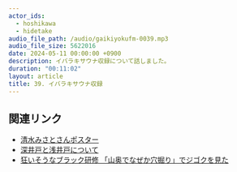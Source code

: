 ```yaml
---
actor_ids:
  - hoshikawa
  - hidetake
audio_file_path: /audio/gaikiyokufm-0039.mp3
audio_file_size: 5622016
date: 2024-05-11 00:00:00 +0900
description: イバラキサウナ収録について話しました。
duration: "00:11:02"
layout: article
title: 39. イバラキサウナ収録
---
```


## 関連リンク

- [清水みさとさんポスター](https://www.instagram.com/p/CazVEfbJVxY/)
- [深井戸と浅井戸について](https://www.suishitsu.com/info/blog/深井戸と浅井戸について_1324/#:~:text=深井戸とは30,～17℃位です。)
- [狂いそうなブラック研修 「山奥でなぜか穴掘り」でジゴクを見た](https://joshi-spa.jp/856469)
